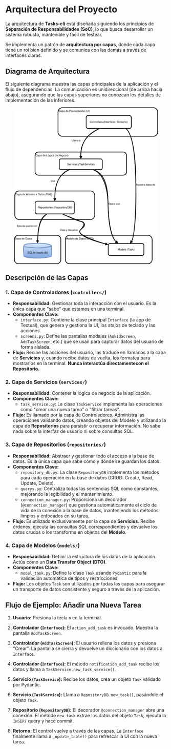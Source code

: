 # Arquitectura del Proyecto

La arquitectura de **Tasks-cli** está diseñada siguiendo los principios de
**Separación de Responsabilidades (SoC)**, lo que busca desarrollar un  sistema
robusto, mantenible y fácil de testear.

Se implementa un patrón de **arquitectura por capas**, donde cada capa tiene un
rol bien definido y se comunica con las demás a través de interfaces claras.

## Diagrama de Arquitectura

El siguiente diagrama muestra las capas principales de la aplicación y el flujo
de dependencias. La comunicación es unidireccional (de arriba hacia abajo),
asegurando que las capas superiores no conozcan los detalles de implementación
de las inferiores.



<p align="center">
    <img src="../images/arquitectura.svg"
        alt="Diagrama UML Task"
        width="450" align="center"/>
</p>



## Descripción de las Capas

### 1. Capa de Controladores (`controllers/`)

*   **Responsabilidad:** Gestionar toda la interacción con el usuario.
Es la única capa que "sabe" que estamos en una terminal.
*   **Componentes Clave:**
    *   `interface.py`: Contiene la clase principal `Interface` (la app de Textual),
    que genera y gestiona la UI, los atajos de teclado y las acciones.
    *   `screens.py`: Define las pantallas modales (`AskIdScreen`, `AddTaskScreen`, etc.)
    que se usan para capturar datos del usuario de forma aislada.
*   **Flujo:** Recibe las acciones del usuario, las traduce en llamadas a la capa
de **Servicios** y, cuando recibe datos de vuelta, los formatea para mostrarlos
en la terminal. **Nunca interactúa directamentecon el Repositorio.**

### 2. Capa de Servicios (`services/`)

*   **Responsabilidad:** Contener la lógica de negocio de la aplicación.
*   **Componentes Clave:**
    *   `task_service.py`: La clase `TaskService` implementa las operaciones
    como "crear una nueva tarea" o "filtrar tareas".
*   **Flujo:** Es llamado por la capa de Controladores. Administra las operaciones
validando datos, creando objetos del Modelo y utilizando la capa de **Repositorios**
para persistir o recuperar información. No sabe nada sobre la interfaz de
usuario ni sobre consultas SQL.

### 3. Capa de Repositorios (`repositories/`)

*   **Responsabilidad:** Abstraer y gestionar todo el acceso a la base de datos.
Es la única capa que sabe cómo y dónde se guardan los datos.
*   **Componentes Clave:**
    *   `repository_db.py`: La clase `RepositoryDB` implementa los métodos para
    cada operación en la base de datos (CRUD: Create, Read, Update, Delete).
    *   `querys.py`: Centraliza todas las sentencias SQL como constantes,
    mejorando la legibilidad y el mantenimiento.
    *   `connection_manager.py`: Proporciona un decorador (`@connection_manager`)
    que gestiona automáticamente el ciclo de vida de la conexión a la base de
    datos, manteniendo los métodos limpios y enfocados en su tarea.
*   **Flujo:** Es utilizado exclusivamente por la capa de **Servicios**.
Recibe órdenes, ejecuta las consultas SQL correspondientes y devuelve los datos
crudos o los transforma en objetos del **Modelo**.

### 4. Capa de Modelos (`models/`)

*   **Responsabilidad:** Definir la estructura de los datos de la aplicación.
Actúa como un **Data Transfer Object (DTO)**.
*   **Componentes Clave:**
    *   `model_task.py`: Define la clase `Task` usando `Pydantic` para la
    validación automática de tipos y restricciones.
*   **Flujo:** Los objetos `Task` son utilizados por todas las capas para
asegurar un transporte de datos consistente y seguro a través de la aplicación.

## Flujo de Ejemplo: Añadir una Nueva Tarea

1.  **Usuario:** Presiona la tecla `n` en la terminal.

2.  **Controlador (`Interface`):** El `action_add_task` es invocado. Muestra la pantalla `AddTaskScreen`.

3.  **Controlador (`AddTaskScreen`):** El usuario rellena los datos y presiona "Crear". La pantalla se cierra y devuelve un diccionario con los datos a `Interface`.

4.  **Controlador (`Interface`):** El método `notification_add_task` recibe los datos y llama a `TaskService.new_task_service()`.

5.  **Servicio (`TaskService`):** Recibe los datos, crea un objeto `Task` validado por Pydantic.

6.  **Servicio (`TaskService`):** Llama a `RepositoryDB.new_task()`, pasándole el objeto `Task`.

7.  **Repositorio (`RepositoryDB`):** El decorador `@connection_manager` abre una conexión. El método `new_task` extrae los datos del objeto `Task`, ejecuta la `INSERT` query y hace commit.

8.  **Retorno:** El control vuelve a través de las capas. La `Interface`
finalmente llama a `_update_table()` para refrescar la UI con la nueva tarea.
